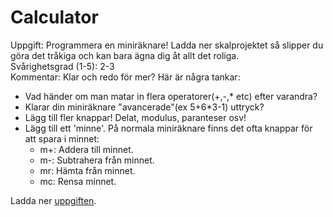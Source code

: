 Calculator
=============

Uppgift: Programmera en miniräknare! Ladda ner skalprojektet så slipper du göra det tråkiga och kan bara ägna dig åt allt det roliga.  
Svårighetsgrad (1-5): 2-3  
Kommentar: Klar och redo för mer? Här är några tankar:
+ Vad händer om man matar in flera operatorer(+,-,* etc) efter varandra?
+ Klarar din miniräknare "avancerade"(ex 5+6*3-1) uttryck?
+ Lägg till fler knappar! Delat, modulus, paranteser osv!
+ Lägg till ett 'minne'. På normala miniräknare finns det ofta knappar för att spara i minnet:
  + m+: Addera till minnet.
  + m-: Subtrahera från minnet.
  + mr: Hämta från minnet.
  + mc: Rensa minnet.

Ladda ner [uppgiften](https://github.com/UppsalaSystemvetare/kod-och-kaffe_Calculator/zipball/master/).
